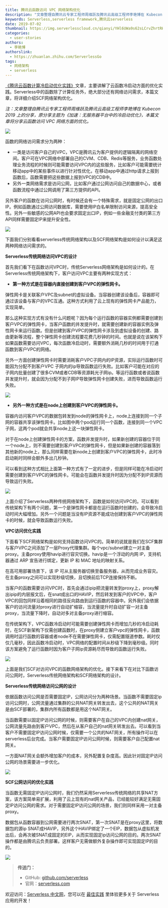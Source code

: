 ```yaml
---
title: 腾讯云函数访问 VPC 网络架构优化
description: "文章整理自腾讯云专家工程师周维跃及腾讯云高级工程师李艳博在 Kubecon 2019 上的分享,本篇文章分享云函数访问 VPC 网络方面的优化。"
keywords: Serverless,serverless framework,腾讯云serverless
date: 2019-07-02
thumbnail: https://img.serverlesscloud.cn/qianyi/YHl6UWa9s62sLCrvZhrtRH5BpLicw7aUOFcf8AVCXXFd1r1Gs9AgoXkqPY0icjL9koxzxcJ8RFiagsQnQdc29IKvg.jpg
categories:
  - user-stories
authors:
  - 李艳博
authorslink:
  - https://zhuanlan.zhihu.com/ServerlessGo
tags:
  - 网络架构
  - serverless
---
```


[《腾讯云函数计算冷启动优化实践》](https://mp.weixin.qq.com/s?__biz=Mzg4NzEyMzI1NQ==&mid=2247483940&idx=1&sn=33b5db4a0248b35c0bb317068ffb9239&scene=21#wechat_redirect)文章，主要讲解了云函数冷启动方面的优化实践。Serverless中的函数除了计算任务外，绝大部分还有网络访问需求，本篇文章，将详细介绍SCF网络架构优化。

_注：文章整理自腾讯云专家工程师周维跃及腾讯云高级工程师李艳博在 Kubecon 2019 上的分享，原分享主题为《加速：无服务器平台中的冷启动优化》，本篇文章将分享云函数访问 VPC 网络方面的优化。_

![](https://img.serverlesscloud.cn/qianyi/YHl6UWa9s62sLCrvZhrtRH5BpLicw7aUOfWRhclAKugeQ5WsviadTTYerqrHlLwcEicwb4PycSvj5eVj29G6HNDYA.jpg)

 函数的网络访问需求分为两种：

- 一类是访问客户自己的VPC，VPC是腾讯云为客户提供的逻辑隔离的网络空间。客户可在VPC网络中部署自己的CVM、CDB、Redis等服务，业务函数处理业务流程的时候则可能需要访问VPC内的这些服务，比如客户可能需要统计移动app中的某些事件以进行针对性优化，在移动app中通过http请求上报到函数后，函数需要把这些数据上报到VPC的CDB中。
- 另外一类网络需求是访问公网，比如客户通过公网访问自己的数据中心，或者函数流程中通过公网调用了第三方提供的API。

另外客户的函数在访问公网时，有时候还会有一个特殊需求，就是固定公网的出口IP。例如函数通过公网访问数据库，需要使用IP白名单限制访问来源，提高安全性。另外一些敏感的公网API也会要求固定出口IP，例如一些金融支付类的第三方API同样需要固定IP来提升安全性。

![](https://img.serverlesscloud.cn/qianyi/YHl6UWa9s62sLCrvZhrtRH5BpLicw7aUOFcf8AVCXXFd1r1Gs9AgoXkqPY0icjL9koxzxcJ8RFiagsQnQdc29IKvg.jpg)

下面我们分别看看serverless传统网络架构以及SCF网络架构是如何设计以满足这两种网络访问需求的。

**Serverless传统网络访问VPC的设计** 

首先我们看下在函数访问VPC时，传统Serverless网络架构是如何设计的。在Serverless传统网络架构下，客户访问VPC主要有两种实现方式：

- **第一种方式是在容器内直接创建到客户VPC的弹性网卡。**

弹性网卡是关联客户VPC及subnet的虚拟设备。当容器创建该设备后，容器即可通过该设备与客户的VPC互通。这种方式利用了云上现有的弹性网卡产品能力，实现简单。

那么这种实现方式有没有什么问题呢？因为每个运行函数的容器实例都需要创建到客户VPC的弹性网卡，当客户函数的并发提升时，就需要创建新的容器实例及弹性网卡来运行函数。但是创建到客户VPC的弹性网卡涉及到虚拟设备的创建、路由更新等流程，整个弹性网卡创建流程要花费几秒钟的时间。也就是说在该架构下如果函数需要访问VPC，每次函数冷启动时，需要额外消耗几秒的时间用于打通函数到客户VPC的网络。

另外一方面创建弹性网卡时需要消耗客户VPC子网内的IP资源，实际运行函数时可能因为分配不到客户VPC 子网内的ip导致函数运行失败。比如客户可能在对应的子网内批量创建了很多CVM或者CDB等资源耗光子网ip。等运行函数或者说函数并发提升时，就会因为分配不到子网IP导致弹性网卡创建失败，进而导致函数运行失败。

![](https://img.serverlesscloud.cn/qianyi/YHl6UWa9s62sLCrvZhrtRH5BpLicw7aUOsk60vDibrFYo771JfCfHzscibrSohTDVnoyrFG7cRqlX0ficy8RBHW51A.jpg)

- **另外一种方式是在node上创建到客户VPC的弹性网卡。**

容器内访问客户VPC的数据包转发到node的弹性网卡上，node上连接到同一个子网的容器共享该弹性网卡。比如图中两个pod运行同一个函数，连接到同一个VPC子网，这两个pod就会共享node上这一块弹性网卡。

对于在node上创建弹性网卡的方案，函数并发提升时，如果新创建的容器位于同一个node上，则不需要创建到客户VPC的弹性网卡，但是如果新创建的容器落到其他新的node上，那么同样需要在新node上创建到客户VPC的弹性网卡，此时冷启动耗时同样会额外多出几秒钟。

可以看到这种方式相比上面第一种方式有了一定的进步，但是同样可能在冷启动时需要创建到客户VPC的弹性网卡。可能会在函数并发提升时因为分配不到IP资源而导致运行失败。

![](https://img.serverlesscloud.cn/qianyi/YHl6UWa9s62sLCrvZhrtRH5BpLicw7aUOkgZ2STtqdeHVREHIVmfJk9elgk2Vxoq4na2Cvdvz9DEXS3EbF2tPcg.jpg)

上面介绍了Serverless两种传统网络架构下，函数是如何访问VPC的。可以看到传统架构下有两个问题，第一个是弹性网卡都是在运行函数时创建的，会导致冷启动时间大幅增加。另外一个问题是当没有IP资源不能成功创建到客户VPC的弹性网卡的时候，就会导致函数运行失败。

**VPC访问优化实践**

下面看下SCF网络架构是如何支持函数访问VPC的。简单的说就是我们在SCF集群与客户VPC之间添加了一层Proxy代理集群。每个vpc/subnet建立一对主备proxy。主备proxy使用havip进行容灾切换。havip是一个浮动的内网 IP，支持机器通过 ARP 宣告进行绑定，更新 IP 和 MAC 地址的映射关系。

在高可用部署场景下，该 IP 可从主服务器切换至备服务器，从而完成业务容灾。在主备proxy之间可以实现秒级切换，且切换前后TCP连接保持不断。

当客户的函数需要访问VPC时，首先会通过ipip把流量转发到proxy上，proxy解出ipip的内层报文后，在snat成出口的HAVIP，然后转发到客户的VPC中，客户VPC的回包同样沿着相同的路径反向路由到运行函数的容器中。另外我们会依据客户的访问流量对proxy进行自动扩缩容，当流量提升时自动扩容一对主备proxy，当流量下降时，自动对多对主备proxy进行缩容。

在传统架构下，VPC函数冷启动时可能需要创建弹性网卡而增加几秒的冷启动耗时，在SCF新架构下仅需创建函数时，在proxy侧建立客户vpc的弹性网卡，函数调用时运行函数的容器或者node不在需要弹性网卡，仅需配置隧道参数。耗时仅仅几毫秒，因此函数冷启动时，VPC网络的配置时间从秒级下降到毫秒级。同时该方案避免了运行函数时因为客户子网ip资源耗尽而导致的函数运行失败。

![](https://img.serverlesscloud.cn/qianyi/YHl6UWa9s62sLCrvZhrtRH5BpLicw7aUO8cTE5a2Y0GtuGjbmrOqia8K2NxBVTV21jrz8rictQKKB4E2VdCh9cP7Q.jpg)

上面是我们SCF对访问VPC的函数网络架构的优化。接下来看下在对比下函数访问公网时，Serverless传统网络架构和SCF网络架构的设计。

**Serverless传统网络访问公网的设计**

依据函数访问公网是否需要固定IP，公网访问分为两种场景。当函数不需要固定ip访问公网时，公网流量通过集群的公共NAT网关转发出去，这个公共的NAT网关是由SCF部署的，集群内所有函数都是用这个NAT网关。

当函数需要以固定IP访问公网的时候，则需要客户在自己的VPC内创建nat网关，公网流量先路由到客户VPC，然后在从客户自己的nat网关转发出去。可以看到当客户不需要固定IP访问公网时候，仅需要一个公共的NAT网关，所有操作可以在serverless后台完成。当客户需要固定IP访问公网时候，则需要客户自己配置nat网关。

一方面NAT网关会额外增加客户的成本，另外配置复杂度高。因此针对固定IP访问公网的场景需要进一步优化。

![](https://img.serverlesscloud.cn/2020414/1586873385554-640.jpeg)

**SCF公网访问的优化实践**

当函数无需固定IP访问公网时，我们仍然采用Serverless传统网络的共享NAT方案，该方案简单易扩展，利用了云上现有的nat网关产品，已经能较好满足无需固定IP访问公网的需求。对于需要固定IP访问公网的场景，我们则同样采用一对主备proxy。

数据包从函数容器到公网需要进行两次SNAT，第一次SNAT是在proxy这里，将数据包的源ip SNAT成HAVIP，另外这个HAVIP绑定了一个EIP，数据包从虚拟机发出后，会再次被SNAT成固定的EIP，从而实现固定ip访问公网的目的。两次SNAT操作都是由腾讯云负责部署。这样客户无需做额外复杂操作即可实现固定IP的目的。

![](https://img.serverlesscloud.cn/qianyi/YHl6UWa9s62sLCrvZhrtRH5BpLicw7aUOOe5PcW1BicguEYmaDVRGhic3HoSnMgUA2pale8SmeMCBl7dHJVCkGfxw.jpg)


> **传送门：**
> - GitHub: [github.com/serverless](https://github.com/serverless/serverless/blob/master/README_CN.md) 
> - 官网：[serverless.com](https://serverless.com/)

欢迎访问：[Serverless 中文网](https://serverlesscloud.cn/)，您可以在 [最佳实践](https://serverlesscloud.cn/best-practice) 里体验更多关于 Serverless 应用的开发！
